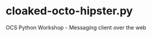 cloaked-octo-hipster.py
=======================

OCS Python Workshop - Messaging client over the web
